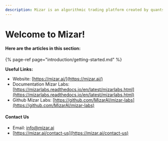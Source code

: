 ```yaml
---
description: Mizar is an algorithmic trading platform created by quants for quants.
---
```


# Welcome to Mizar!

#### Here are the articles in this section:

{% page-ref page="introduction/getting-started.md" %}

**Useful Links:**

* Website: [https://mizar.ai/](https://mizar.ai/)
* Documentation Mizar Labs: [https://mizarlabs.readthedocs.io/en/latest/mizarlabs.html](https://mizarlabs.readthedocs.io/en/latest/mizarlabs.html)
* Github Mizar Labs: [https://github.com/MizarAI/mizar-labs](https://github.com/MizarAI/mizar-labs)

#### Contact Us

* Email: info@mizar.ai
* [https://mizar.ai/contact-us](https://mizar.ai/contact-us)

